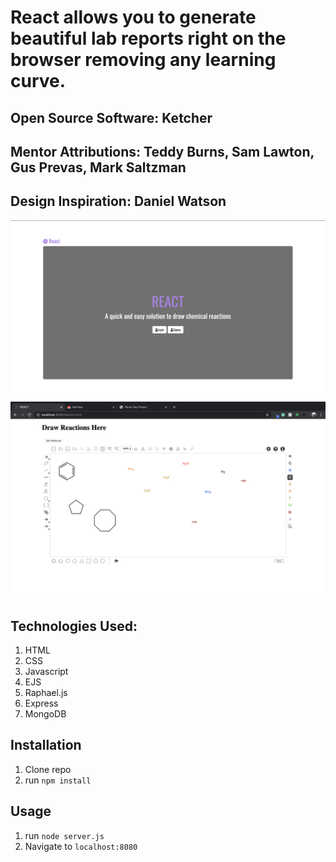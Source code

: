 # React allows you to generate beautiful lab reports right on the browser removing any learning curve.

## Open Source Software: Ketcher
## Mentor Attributions: Teddy Burns, Sam Lawton, Gus Prevas, Mark Saltzman 
## Design Inspiration: Daniel Watson  

![Demo Day Project](public/thumbnail.png)
![Demo Day Project](public/thumbnail2.png)

## Technologies Used:
1. HTML
2. CSS
3. Javascript
4. EJS
5. Raphael.js
6. Express
7. MongoDB
## Installation

1. Clone repo
2. run `npm install`

## Usage

1. run `node server.js`
2. Navigate to `localhost:8080`
